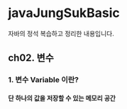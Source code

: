 # javaJungSukBasic
자바의 정석 복습하고 정리한 내용입니다. 

## ch02. 변수
### 1. 변수 Variable 이란? 
#### 단 하나의 값을 저장할 수 있는 메모리 공간 






































